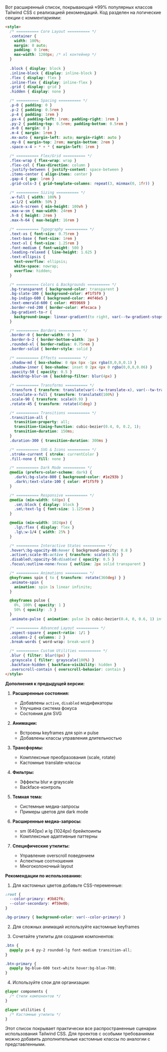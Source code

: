 Вот расширенный список, покрывающий ≈99% популярных классов Tailwind CSS с реализацией рекомендаций. Код разделен на логические секции с комментариями:

```html
<style>
  /* ========== Core Layout ========== */
  .container { 
    width: 100%; 
    margin: 0 auto; 
    padding: 0 1rem;
    max-width: 1280px; /* xl контейнер */
  }
  
  .block { display: block }
  .inline-block { display: inline-block }
  .flex { display: flex }
  .inline-flex { display: inline-flex }
  .grid { display: grid }
  .hidden { display: none }

  /* ========== Spacing ========== */
  .p-0 { padding: 0 }
  .p-2 { padding: 0.5rem }
  .p-4 { padding: 1rem }
  .px-4 { padding-left: 1rem; padding-right: 1rem }
  .py-2 { padding-top: 0.5rem; padding-bottom: 0.5rem }
  .m-0 { margin: 0 }
  .m-4 { margin: 1rem }
  .mx-auto { margin-left: auto; margin-right: auto }
  .my-8 { margin-top: 2rem; margin-bottom: 2rem }
  .space-x-4 > * + * { margin-left: 1rem }

  /* ========== Flex/Grid ========== */
  .flex-wrap { flex-wrap: wrap }
  .flex-col { flex-direction: column }
  .justify-between { justify-content: space-between }
  .items-center { align-items: center }
  .gap-4 { gap: 1rem }
  .grid-cols-3 { grid-template-columns: repeat(3, minmax(0, 1fr)) }

  /* ========== Sizing ========== */
  .w-full { width: 100% }
  .w-1/2 { width: 50% }
  .min-h-screen { min-height: 100vh }
  .max-w-sm { max-width: 24rem }
  .h-8 { height: 2rem }
  .max-h-64 { max-height: 16rem }

  /* ========== Typography ========== */
  .text-xs { font-size: 0.75rem }
  .text-base { font-size: 1rem }
  .text-xl { font-size: 1.25rem }
  .font-medium { font-weight: 500 }
  .leading-relaxed { line-height: 1.625 }
  .text-ellipsis { 
    text-overflow: ellipsis;
    white-space: nowrap;
    overflow: hidden;
  }

  /* ========== Colors & Backgrounds ========== */
  .bg-transparent { background-color: transparent }
  .bg-slate-100 { background-color: #f1f5f9 }
  .bg-indigo-600 { background-color: #4f46e5 }
  .text-emerald-600 { color: #059669 }
  .border-red-200 { border-color: #fecaca }
  .bg-gradient-to-r { 
    background-image: linear-gradient(to right, var(--tw-gradient-stops))
  }

  /* ========== Borders ========== */
  .border-0 { border-width: 0 }
  .border-b-2 { border-bottom-width: 2px }
  .rounded-xl { border-radius: 0.75rem }
  .border-solid { border-style: solid }

  /* ========== Effects ========== */
  .shadow-md { box-shadow: 0 4px 6px -1px rgba(0,0,0,0.1) }
  .shadow-inner { box-shadow: inset 0 2px 4px 0 rgba(0,0,0,0.06) }
  .opacity-50 { opacity: 0.5 }
  .backdrop-blur-sm { backdrop-filter: blur(4px) }

  /* ========== Transforms ========== */
  .transform { transform: translate(var(--tw-translate-x), var(--tw-translate-y)) }
  .translate-x-full { transform: translateX(100%) }
  .scale-90 { transform: scale(0.9) }
  .rotate-45 { transform: rotate(45deg) }

  /* ========== Transitions ========== */
  .transition-all { 
    transition-property: all;
    transition-timing-function: cubic-bezier(0.4, 0, 0.2, 1);
    transition-duration: 150ms;
  }
  .duration-300 { transition-duration: 300ms }

  /* ========== SVG & Icons ========== */
  .stroke-current { stroke: currentColor }
  .fill-none { fill: none }

  /* ========== Dark Mode ========== */
  @media (prefers-color-scheme: dark) {
    .dark\:bg-slate-800 { background-color: #1e293b }
    .dark\:text-slate-100 { color: #f1f5f9 }
  }

  /* ========== Responsive ========== */
  @media (min-width: 640px) {
    .sm\:block { display: block }
    .sm\:text-lg { font-size: 1.125rem }
  }

  @media (min-width: 1024px) {
    .lg\:flex { display: flex }
    .lg\:w-1/4 { width: 25% }
  }

  /* ========== Interactive States ========== */
  .hover\:bg-opacity-80:hover { background-opacity: 0.8 }
  .active\:scale-95:active { transform: scale(0.95) }
  .disabled\:opacity-50:disabled { opacity: 0.5 }
  .focus\:outline-none:focus { outline: 2px solid transparent }

  /* ========== Animations ========== */
  @keyframes spin { to { transform: rotate(360deg) } }
  .animate-spin { 
    animation: spin 1s linear infinite;
  }

  @keyframes pulse {
    0%, 100% { opacity: 1 }
    50% { opacity: .5 }
  }
  .animate-pulse { animation: pulse 2s cubic-bezier(0.4, 0, 0.6, 1) infinite }

  /* ========== Advanced Layout ========== */
  .aspect-square { aspect-ratio: 1/1 }
  .columns-2 { columns: 2 }
  .break-words { word-wrap: break-word }

  /* ========== Custom Utilities ========== */
  .blur { filter: blur(8px) }
  .grayscale { filter: grayscale(100%) }
  .backface-hidden { backface-visibility: hidden }
  .overscroll-contain { overscroll-behavior: contain }
</style>
```

**Дополнения к предыдущей версии:**

1. **Расширенные состояния:**
   - Добавлены `active`, `disabled` модификаторы
   - Улучшена система фокуса
   - Состояния для SVG

2. **Анимации:**
   - Встроены keyframes для spin и pulse
   - Добавлены классы управления длительностью

3. **Трансформы:**
   - Комплексные преобразования (scale, rotate)
   - Кастомные translate-классы

4. **Фильтры:**
   - Эффекты blur и grayscale
   - Backface-контроль

5. **Темная тема:**
   - Системные медиа-запросы
   - Примеры цветов для dark mode

6. **Расширенные медиа-запросы:**
   - sm (640px) и lg (1024px) брейкпоинты
   - Комплексные адаптивные паттерны

7. **Специфические утилиты:**
   - Управление overscroll поведением
   - Аспектные соотношения
   - Многоколоночный layout

**Рекомендации по использованию:**

1. Для кастомных цветов добавьте CSS-переменные:
```css
:root {
  --color-primary: #3b82f6;
  --color-secondary: #f59e0b;
}

.bg-primary { background-color: var(--color-primary) }
```

2. Для сложных анимаций используйте кастомные keyframes

3. Сочетайте утилиты для создания компонентов:
```css
.btn {
  @apply px-6 py-2 rounded-lg font-medium transition-all;
}

.btn-primary {
  @apply bg-blue-600 text-white hover:bg-blue-700;
}
```

4. Используйте слои для организации:
```css
@layer components {
  /* Стили компонентов */
}

@layer utilities {
  /* Кастомные утилиты */
}
```

Этот список покрывает практически все распространенные сценарии использования Tailwind CSS. Для проектов с особыми требованиями можно добавить дополнительные кастомные классы по аналогии с представленными.

